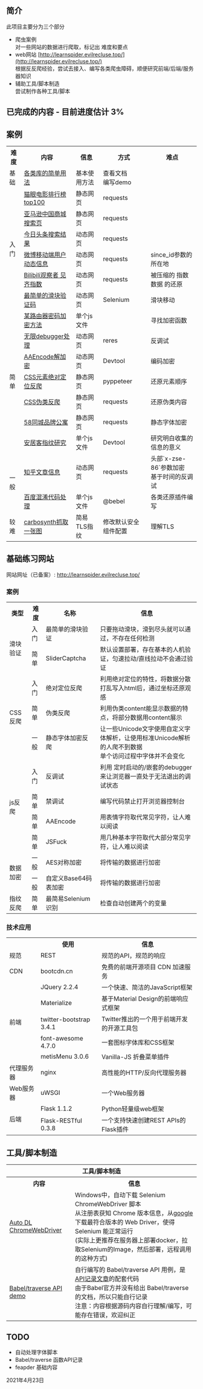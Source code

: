 ## 简介  
此项目主要分为三个部分  
* 爬虫案例  
对一些网站的数据进行爬取，标记出 难度和要点  
* web网站 [http://learnspider.evilrecluse.top/](http://learnspider.evilrecluse.top/)  
根据反反爬经验，尝试去接入、编写各类爬虫障碍，顺便研究前端/后端/服务器知识  
* 辅助工具/脚本制造  
尝试制作各种工具/脚本  



## 已完成的内容 - 目前进度估计 3%

## 案例  
<table>
    <tr>
        <th>难度</th>
        <th>内容</th>
        <th>信息</th>
        <th>方式</th>
        <th>难点</th>
    </tr>
    <tr>
        <td>基础</td>
        <td><a href="https://github.com/RecluseXU/learning_spider/tree/master/example/0_Basic_usage_of_the_library" target="_blank">各类库的简单用法</a></td>
        <td>基本使用方法</td>
        <td>查看文档</br>编写demo</td>
        <td></td>
    </tr>
    <tr>
        <td rowspan="6">入门</td>
        <td>
        <a href="https://github.com/RecluseXU/learning_spider/tree/master/example/1_%E5%85%A5%E9%97%A8_%E7%8C%AB%E7%9C%BC%E7%94%B5%E5%BD%B1%E6%8E%92%E8%A1%8C%E6%A6%9Ctop100" target="_blank">猫眼电影排行榜top100</a></td>
        <td>静态网页</td>
        <td>requests</td>
        <td></td>
    </tr>
    <tr>
        <td><a href="https://github.com/RecluseXU/learning_spider/tree/master/example/1_%E5%85%A5%E9%97%A8_%E4%BA%9A%E9%A9%AC%E9%80%8A%E5%95%86%E5%9F%8E%E6%90%9C%E7%B4%A2%E9%A1%B5" target="_blank">亚马逊中国商城搜索页</a></td>
        <td>静态网页</td>
        <td>requests</td>
    </tr>
    <tr>
        <td>
        <a href="https://github.com/RecluseXU/learning_spider/tree/master/example/1_%E5%85%A5%E9%97%A8_%E4%BB%8A%E6%97%A5%E5%A4%B4%E6%9D%A1%E6%90%9C%E7%B4%A2%E7%BB%93%E6%9E%9C" target="_blank">今日头条搜索结果</a></td>
        <td>动态网页</td>
        <td>requests</td>
        <td></td>
    </tr>
    <tr>
        <td>
        <a href="https://github.com/RecluseXU/learning_spider/tree/master/example/1_%E5%85%A5%E9%97%A8_%E5%BE%AE%E5%8D%9A%E7%A7%BB%E5%8A%A8%E7%AB%AF%E7%94%A8%E6%88%B7%E5%8A%A8%E6%80%81%E4%BF%A1%E6%81%AF" target="_blank">
        微博移动端用户动态信息</a></td>
        <td>动态网页</td>
        <td>requests</td>
        <td>since_id参数的所在地</td>
    </tr>
    <tr>
        <td>
        <a href="https://github.com/RecluseXU/learning_spider/tree/master/example/1_%E5%85%A5%E9%97%A8_Bilibili%E8%A7%82%E5%AF%9F%E8%80%85%E8%A7%81%E9%BD%90%E6%8C%87%E6%95%B0" target="_blank">
        Bilibili观察者 见齐指数</a></td>
        <td>动态网页</td>
        <td>requests</td>
        <td>被压缩的 指数数据 的还原</td>
    </tr>
    <tr>
        <td>
        <a href="https://github.com/RecluseXU/learning_spider/tree/master/example/1_%E5%85%A5%E9%97%A8_%E6%9C%80%E7%AE%80%E5%8D%95%E7%9A%84%E6%BB%91%E5%9D%97%E9%AA%8C%E8%AF%81%E7%A0%81" target="_blank">最简单的滑块验证码</a></td>
        <td>动态网页</td>
        <td>Selenium</td>
        <td>滑块移动</td>
    </tr>
    <tr>
        <td rowspan="7">简单</td>
        <td>
        <a href="https://github.com/RecluseXU/learning_spider/tree/master/example/2_%E7%AE%80%E5%8D%95_%E6%9F%90%E8%B7%AF%E7%94%B1%E5%99%A8%E5%AF%86%E7%A0%81%E5%8A%A0%E5%AF%86%E6%96%B9%E6%B3%95" target="_blank">某路由器密码加密方法</a></td>
        <td>单个js文件</td>
        <td></td>
        <td>寻找加密函数</td>
    </tr>
    <tr>
        <td>
        <a href="https://github.com/RecluseXU/learning_spider/tree/master/example/2_%E7%AE%80%E5%8D%95_%E6%97%A0%E9%99%90debugger" target="_blank">无限debugger处理</a></td>
        <td>动态网页</td>
        <td>reres</td>
        <td>反调试</td>
    </tr>
    <tr>
        <td><a href="https://github.com/RecluseXU/learning_spider/tree/master/example/2_%E7%AE%80%E5%8D%95_AAEncode%E8%A7%A3%E6%B7%B7%E6%B7%86" target="_blank">AAEncode解加密</a></td>
        <td>动态网页</td>
        <td>Devtool</td>
        <td>编码加密</td>
    </tr>
    <tr>
        <td><a href="https://github.com/RecluseXU/learning_spider/tree/master/example/2_%E7%AE%80%E5%8D%95_CSS%E5%85%83%E7%B4%A0%E7%BB%9D%E5%AF%B9%E5%AE%9A%E4%BD%8D%E5%8F%8D%E7%88%AC" target="_blank">CSS元素绝对定位反爬</a></td>
        <td>静态网页</td>
        <td>pyppeteer</td>
        <td>还原元素顺序</td>
    </tr>
    <tr>
        <td><a href="https://github.com/RecluseXU/learning_spider/tree/master/example/2_%E7%AE%80%E5%8D%95_CSS%E4%BC%AA%E7%B1%BB%E5%8F%8D%E7%88%AC" target="_blank">CSS伪类反爬</a></td>
        <td>静态网页</td>
        <td>requests</td>
        <td>还原伪类内容</td>
    </tr>
    <tr>
        <td><a href="https://github.com/RecluseXU/learning_spider/tree/master/example/3_%E7%AE%80%E5%8D%95_58%E5%90%8C%E5%9F%8E%E5%93%81%E7%89%8C%E5%85%AC%E5%AF%93" target="_blank">58同城品牌公寓</a></td>
        <td>静态网页</td>
        <td>requests</td>
        <td>静态字体加密</td>
    </tr>
    <tr>
        <td><a href="https://github.com/RecluseXU/learning_spider/tree/master/example/2_%E7%AE%80%E5%8D%95_%E5%AE%89%E5%B1%85%E5%AE%A2%E6%8C%87%E7%BA%B9%E7%A0%94%E7%A9%B6">安居客指纹研究</a></td>
        <td>单个js文件</td>
        <td>Devtool</td>
        <td>研究明白收集的信息的意义</td>
    </tr>
    <tr>
        <td rowspan="2">一般</td>
        <td><a href="https://github.com/RecluseXU/learning_spider/tree/master/example/4_%E4%B8%80%E8%88%AC_%E7%9F%A5%E4%B9%8E%E6%96%87%E7%AB%A0%E4%BF%A1%E6%81%AF" target="_blank">知乎文章信息</a></td>
        <td>动态网页</td>
        <td>requests</td>
        <td>头部`x-zse-86`参数加密<br>基于时间的反调试</td>
    </tr>
    <tr>
        <td><a href="https://github.com/RecluseXU/learning_spider/tree/master/example/4_%E4%B8%80%E8%88%AC_%E7%99%BE%E5%BA%A6%E6%B7%B7%E6%B7%86%E4%BB%A3%E7%A0%81%E5%A4%84%E7%90%86">百度混淆代码处理</a></td>
        <td>单个js文件</td>
        <td>@bebel</td>
        <td>各类还原插件编写</td>
    </tr>
    <tr>
        <td>较难</td>
    	<td><a href="https://github.com/RecluseXU/learning_spider/tree/master/example/5_%E8%BE%83%E9%9A%BE_carbosynth%E4%B8%80%E5%BC%A0%E5%9B%BE%E7%89%87%E6%8A%93%E5%8F%96">carbosynth抓取一张图</a></td>
    	<td>简易TLS指纹</td>
    	<td>修改默认安全组件配置</td>
    	<td>理解TLS</td>
    </tr>
</table>




## 基础练习网站  

网站网址（已备案）: http://learnspider.evilrecluse.top/  

### 案例  

<table>
    <tr>
        <th>类型</th>
        <th>难度</th>
        <th>名称</th>
        <th>信息</th>
    </tr>
    <tr>
        <td rowspan="2">滑块验证</td>
        <td>入门</td>
        <td>最简单的滑块验证</td>
        <td>只要拖动滑块，滑到尽头就可以通过，不存在任何检测</td>
    </tr>
    <tr>
        <td>简单</td>
        <td>SliderCaptcha</td>
        <td>默认设置部署，存在基本的人机验证，匀速拉动/直线拉动不会通过验证</td>
    </tr>
    <tr>
        <td rowspan="3">CSS反爬</td>
        <td>入门</td>
        <td>绝对定位反爬</td>
        <td>利用绝对定位的特性，将数据分散打乱写入html后，通过坐标还原观感</td>
    </tr>
    <tr>
        <td>简单</td>
        <td>伪类反爬</td>
        <td>利用伪类content能显示数据的特点，将部分数据用content展示</td>
    </tr>
    <tr>
        <td>一般</td>
        <td>静态字体加密反爬</td>
        <td>让一些Unicode文字使用自定义字体解析，让使用标准Unicode解析的人爬不到数据<br>单个访问过程中字体并不会变化</td>
    </tr>
    <tr>
        <td rowspan="4">js反爬</td>
        <td>入门</td>
        <td>反调试</td>
        <td>利用 定时启动的/嵌套的debugger来让浏览器一直处于无法退出的调试状态</td>
    </tr>
    <tr>
        <td>简单</td>
        <td>禁调试</td>
        <td>编写代码禁止打开浏览器控制台</td>
    </tr>
    <tr>
        <td>简单</td>
        <td>AAEncode</td>
        <td>用表情字符取代常见字符，让人难以阅读</td>
    </tr>
    <tr>
        <td>简单</td>
        <td>JSFuck</td>
        <td>用几种基本字符取代大部分常见字符，让人难以阅读</td>
    </tr>
    <tr>
        <td rowspan="2">数据加密</td>
        <td>一般</td>
        <td>AES对称加密</td>
        <td>将传输的数据进行加密</td>
    </tr>
    <tr>
        <td>一般</td>
        <td>自定义Base64码表加密</td>
        <td>将传输的数据进行加密</td>
    </tr>
    <tr>
        <td rowspan="2">指纹反爬</td>
        <td>简单</td>
        <td>最简易Selenium识别</td>
        <td>检查自动创建两个的变量</td>
    </tr>
</table>




### 技术应用  

<table>
    <tr>
        <th></th>
        <th>使用</th>
        <th>信息</th>
    </tr>
    <tr>
        <td>规范</td>
        <td>REST</td>
        <td>规范的API，规范的响应</td>
    </tr>
    <tr>
        <td>CDN</td>
        <td>bootcdn.cn</td>
        <td>免费的前端开源项目 CDN 加速服务</td>
    </tr>
    <tr>
        <td rowspan="5">前端</td>
        <td>JQuery 2.2.4</td>
        <td>一个快速、简洁的JavaScript框架</td>
    </tr>
    <tr>
        <td>Materialize</td>
        <td>基于Material Design的前端响应式框架</td>
    </tr>
    <tr>
        <td>twitter-bootstrap 3.4.1</td>
        <td>Twitter推出的一个用于前端开发的开源工具包</td>
    </tr>
    <tr>
        <td>font-awesome 4.7.0</td>
        <td>一套图标字体库和CSS框架</td>
    </tr>
    <tr>
        <td>metisMenu 3.0.6</td>
        <td>Vanilla-JS 折叠菜单插件</td>
    </tr>
    <tr>
        <td>代理服务器</td>
        <td>nginx</td>
        <td>高性能的HTTP/反向代理服务器</td>
    </tr>
    <tr>
        <td>Web服务器</td>
        <td>uWSGI</td>
        <td>一个Web服务器</td>
    </tr>
    <tr>
        <td rowspan="4">后端</td>
        <td>Flask 1.1.2</td>
        <td>Python轻量级web框架</td>
    </tr>
    <tr>
        <td>Flask-RESTful 0.3.8</td>
        <td>一个支持快速创建REST APIs的 Flask插件</td>
    </tr>
</table>



## 工具/脚本制造   

<table>
    <tr><th colspan="4">工具/脚本制造</th></tr>
    <tr>
        <th>内容</th>
        <th>信息</th>
    </tr>
    <tr>
        <td><a href="https://github.com/RecluseXU/learning_spider/tree/master/my_util/auto_dl_chrome_webdriverm">Auto DL ChromeWebDriver</a></td>
        <td>Windows中，自动下载 Selenium ChromeWebDriver 脚本<br>从注册表获知 Chrome 版本信息，从<a href="http://chromedriver.storage.googleapis.com/index.html">google</a>下载最符合版本的 Web Driver，使得 Selenium 能正常运行<br>(实际上更推荐在服务器上部署docker，拉取Selenium的Image，然后部署，远程调用的这种方式)</td>
    </tr>
    <tr>
        <td><a href="https://github.com/RecluseXU/learning_spider/tree/master/my_util/babel_traverse_api_demo">Babel/traverse API demo</a></td>
        <td>自行编写的 Babel/traverse API 用例，是<a href="https://evilrecluse.top/post/77d57432/">API记录文章</a>的配套代码<br>由于Babel官方并没有给出 Babel/traverse 的文档，所以只能自行记录<br>注意：内容根据源码内容自行理解/编写，可能存在错误，欢迎纠正</td>
    </tr>
</table>


## TODO  

* 自动处理字体脚本  
* Babel/traverse 函数API记录  
* feapder 基础内容

2021年4月23日